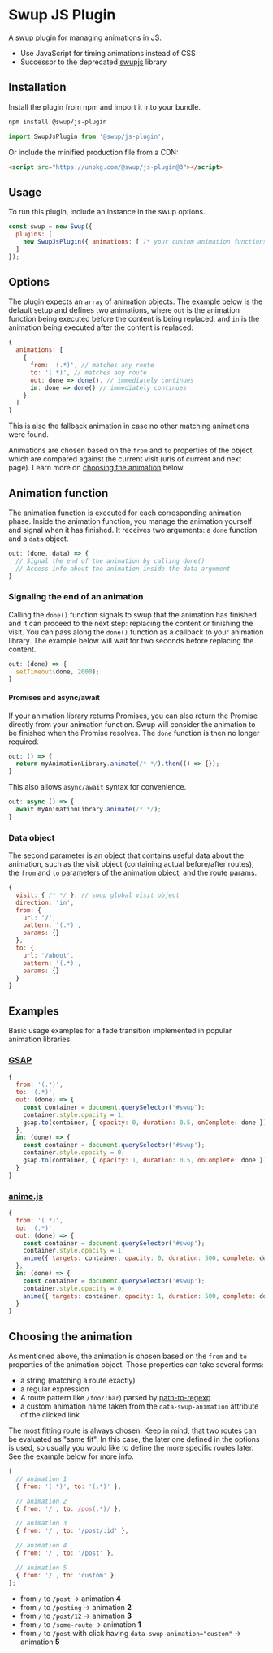 # Swup JS Plugin

A [swup](https://swup.js.org) plugin for managing animations in JS.

- Use JavaScript for timing animations instead of CSS
- Successor to the deprecated [swupjs](https://github.com/swup/swupjs) library

## Installation

Install the plugin from npm and import it into your bundle.

```bash
npm install @swup/js-plugin
```

```js
import SwupJsPlugin from '@swup/js-plugin';
```

Or include the minified production file from a CDN:

```html
<script src="https://unpkg.com/@swup/js-plugin@3"></script>
```

## Usage

To run this plugin, include an instance in the swup options.

```js
const swup = new Swup({
  plugins: [
    new SwupJsPlugin({ animations: [ /* your custom animation functions */ ] })
  ]
});
```

## Options

The plugin expects an `array` of animation objects.
The example below is the default setup and defines two animations, where `out` is the
animation function being executed before the content is being replaced, and `in` is
the animation being executed after the content is replaced:

```js
{
  animations: [
    {
      from: '(.*)', // matches any route
      to: '(.*)', // matches any route
      out: done => done(), // immediately continues
      in: done => done() // immediately continues
    }
  ]
}
```

This is also the fallback animation in case no other matching animations were found.

Animations are chosen based on the `from` and `to` properties of the object, which are
compared against the current visit (urls of current and next page).
Learn more on [choosing the animation](#choosing-the-animation) below.

## Animation function

The animation function is executed for each corresponding animation phase. Inside the animation
function, you manage the animation yourself and signal when it has finished. It receives two
arguments: a `done` function and a `data` object.

```js
out: (done, data) => {
  // Signal the end of the animation by calling done()
  // Access info about the animation inside the data argument
}
```

### Signaling the end of an animation

Calling the `done()` function signals to swup that the animation has finished and it can proceed
to the next step: replacing the content or finishing the visit. You can pass along the `done()`
function as a callback to your animation library. The example below will wait for two seconds before replacing the content.

```js
out: (done) => {
  setTimeout(done, 2000);
}
```

#### Promises and async/await

If your animation library returns Promises, you can also return the Promise directly from your
animation function. Swup will consider the animation to be finished when the Promise resolves.
The `done` function is then no longer required.

```js
out: () => {
  return myAnimationLibrary.animate(/* */).then(() => {});
}
```

This also allows `async/await` syntax for convenience.

```js
out: async () => {
  await myAnimationLibrary.animate(/* */);
}
```

### Data object

The second parameter is an object that contains useful data about the animation, such as the visit
object (containing actual before/after routes), the `from` and `to` parameters of the
animation object, and the route params.

```js
{
  visit: { /* */ }, // swup global visit object
  direction: 'in',
  from: {
    url: '/',
    pattern: '(.*)',
    params: {}
  },
  to: {
    url: '/about',
    pattern: '(.*)',
    params: {}
  }
}
```

## Examples

Basic usage examples for a fade transition implemented in popular animation libraries:

### [GSAP](https://greensock.com/gsap/)

```js
{
  from: '(.*)',
  to: '(.*)',
  out: (done) => {
    const container = document.querySelector('#swup');
    container.style.opacity = 1;
    gsap.to(container, { opacity: 0, duration: 0.5, onComplete: done });
  },
  in: (done) => {
    const container = document.querySelector('#swup');
    container.style.opacity = 0;
    gsap.to(container, { opacity: 1, duration: 0.5, onComplete: done });
  }
}
```

### [anime.js](https://animejs.com/)

```js
{
  from: '(.*)',
  to: '(.*)',
  out: (done) => {
    const container = document.querySelector('#swup');
    container.style.opacity = 1;
    anime({ targets: container, opacity: 0, duration: 500, complete: done });
  },
  in: (done) => {
    const container = document.querySelector('#swup');
    container.style.opacity = 0;
    anime({ targets: container, opacity: 1, duration: 500, complete: done });
  }
}
```

## Choosing the animation

As mentioned above, the animation is chosen based on the `from` and `to` properties of the animation object.
Those properties can take several forms:

- a string (matching a route exactly)
- a regular expression
- A route pattern like `/foo/:bar`) parsed by [path-to-regexp](https://github.com/pillarjs/path-to-regexp)
- a custom animation name taken from the `data-swup-animation` attribute of the clicked link

The most fitting route is always chosen.
Keep in mind, that two routes can be evaluated as "same fit".
In this case, the later one defined in the options is used, so usually you would like to define the more specific routes later.
See the example below for more info.

```js
[
  // animation 1
  { from: '(.*)', to: '(.*)' },

  // animation 2
  { from: '/', to: /pos(.*)/ },

  // animation 3
  { from: '/', to: '/post/:id' },

  // animation 4
  { from: '/', to: '/post' },

  // animation 5
  { from: '/', to: 'custom' }
];
```

- from `/` to `/post` → animation **4**
- from `/` to `/posting` → animation **2**
- from `/` to `/post/12` → animation **3**
- from `/` to `/some-route` → animation **1**
- from `/` to `/post` with click having `data-swup-animation="custom"` → animation **5**
